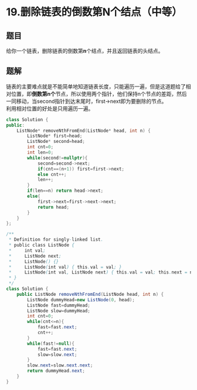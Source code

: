 # 19.删除链表的倒数第N个结点（中等）
## 题目
给你一个链表，删除链表的倒数第**n**个结点，并且返回链表的头结点。
## 题解
链表的主要难点就是不能简单地知道链表长度，只能遍历一遍，但是这道题给了相对位置，即**倒数第n个**节点，所以使用两个指针，他们保持n个节点的差距，然后一同移动，当second指针到达末尾时，first->next即为要删除的节点。\
利用相对位置的好处是只用遍历一遍。
```c++
class Solution {
public:
    ListNode* removeNthFromEnd(ListNode* head, int n) {
        ListNode* first=head;
        ListNode* second=head;
        int cnt=0;
        int len=0;
        while(second!=nullptr){
            second=second->next;
            if(cnt==(n+1)) first=first->next;
            else cnt++;
            len++;
        }
        if(len==n) return head->next;
        else{
            first->next=first->next->next;
            return head;
        }
    }
};
```
```java
/**
 * Definition for singly-linked list.
 * public class ListNode {
 *     int val;
 *     ListNode next;
 *     ListNode() {}
 *     ListNode(int val) { this.val = val; }
 *     ListNode(int val, ListNode next) { this.val = val; this.next = next; }
 * }
 */
class Solution {
    public ListNode removeNthFromEnd(ListNode head, int n) {
        ListNode dummyHead=new ListNode(0, head);
        ListNode fast=dummyHead;
        ListNode slow=dummyHead;
        int cnt=0;
        while(cnt<=n){
            fast=fast.next;
            cnt++;
        }
        while(fast!=null){
            fast=fast.next;
            slow=slow.next;
        }
        slow.next=slow.next.next;
        return dummyHead.next;
    }
}
```